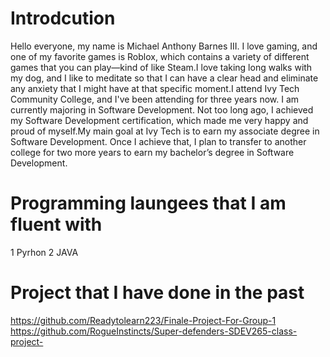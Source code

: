 # Introdcution 
Hello everyone, my name is Michael Anthony Barnes III. I love gaming, and one of my favorite games is Roblox, which contains a variety of different games that you can play—kind of like Steam.I love taking long walks with my dog, and I like to meditate so that I can have a clear head and eliminate any anxiety that I might have at that specific moment.I attend Ivy Tech Community College, and I've been attending for three years now. I am currently majoring in Software Development. Not too long ago, I achieved my Software Development certification, which made me very happy and proud of myself.My main goal at Ivy Tech is to earn my associate degree in Software Development. Once I achieve that, I plan to transfer to another college for two more years to earn my bachelor’s degree in Software Development. 

# Programming laungees that I am fluent with 
1 Pyrhon 
2  JAVA 

# Project that I have done in the past 
https://github.com/Readytolearn223/Finale-Project-For-Group-1 
https://github.com/RogueInstincts/Super-defenders-SDEV265-class-project- 


